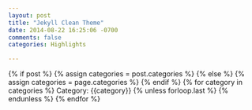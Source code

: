 ```yaml
---
layout: post
title: "Jekyll Clean Theme"
date: 2014-08-22 16:25:06 -0700
comments: false
categories: Highlights

---
```

<div class="post-categories">
  {% if post %}
    {% assign categories = post.categories %}
  {% else %}
    {% assign categories = page.categories %}
  {% endif %}
  {% for category in categories %}
  Category: {{category}}
  {% unless forloop.last %}&nbsp;{% endunless %}
  {% endfor %}
</div>
<br>

